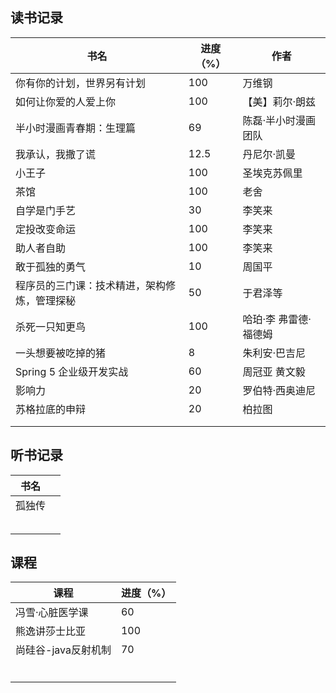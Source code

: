 ## 读书记录

| 书名                                         | 进度（%） | 作者                  |
| -------------------------------------------- | --------- | --------------------- |
| 你有你的计划，世界另有计划                   | 100       | 万维钢                |
| 如何让你爱的人爱上你                         | 100       | 【美】莉尔·朗兹       |
| 半小时漫画青春期：生理篇                     | 69        | 陈磊·半小时漫画团队   |
| 我承认，我撒了谎                             | 12.5      | 丹尼尔·凯曼           |
| 小王子                                       | 100       | 圣埃克苏佩里          |
| 茶馆                                         | 100       | 老舍                  |
| 自学是门手艺                                 | 30        | 李笑来                |
| 定投改变命运                                 | 100       | 李笑来                |
| 助人者自助                                   | 100       | 李笑来                |
| 敢于孤独的勇气                               | 10        | 周国平                |
| 程序员的三门课：技术精进，架构修炼，管理探秘 | 50        | 于君泽等              |
| 杀死一只知更鸟                               | 100       | 哈珀·李 弗雷德·福德姆 |
| 一头想要被吃掉的猪                           | 8         | 朱利安·巴吉尼         |
| Spring 5 企业级开发实战                      | 60        | 周冠亚 黄文毅         |
| 影响力                                       | 20        | 罗伯特·西奥迪尼       |
| 苏格拉底的申辩                               | 20        | 柏拉图                |
|                                              |           |                       |
|                                              |           |                       |



## 听书记录

| 书名   |      |
| ------ | ---- |
| 孤独传 |      |
|        |      |
|        |      |
|        |      |
|        |      |
|        |      |

## 课程

| 课程                | 进度（%） |
| ------------------- | --------- |
| 冯雪·心脏医学课     | 60        |
| 熊逸讲莎士比亚      | 100       |
| 尚硅谷-java反射机制 | 70        |
|                     |           |
|                     |           |
|                     |           |
|                     |           |
|                     |           |
|                     |           |

